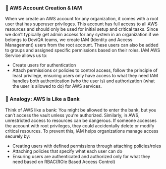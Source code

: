 ### 🔐 AWS Account Creation & IAM
When we create an AWS account for any organization, it comes with a root user that has superuser privileges. This account has full access to all AWS resources and should only be used for initial setup and critical tasks.
Since we don’t typically get admin access for any system in an organization if we belongs to Dev/QA teams, we create IAM (Identity and Access Management) users from the root account. These users can also be added to groups and assigned specific permissions based on their roles.
IAM AWS Service allows us to:
* Create users for authentication
* Attach permissions or policies to control access, follow the principle of least privilege, ensuring users only have access to what they need
IAM handles both authentication (who the user is) and authorization (what the user is allowed to do) for AWS services.

### 🏦 Analogy: AWS is Like a Bank
Think of AWS like a bank:
You might be allowed to enter the bank, but you can’t access the vault unless you're authorized. Similarly, in AWS, unrestricted access to resources can be dangerous. If someone accesses the account with root privileges, they could accidentally delete or modify critical resources.
To prevent this, IAM helps organizations manage access securely by:
* Creating users with defined permissions through attaching policies/roles
* Attaching policies that specify what each user can do
* Ensuring users are authenticated and authorized only for what they need based on RBAC(ROle Based Access Control)
